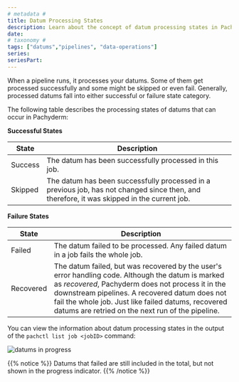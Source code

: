 ```yaml
---
# metadata # 
title: Datum Processing States
description: Learn about the concept of datum processing states in Pachyderm. 
date: 
# taxonomy #
tags: ["datums","pipelines", "data-operations"]
series:
seriesPart:
--- 
```


When a pipeline runs, it processes your datums.
Some of them get processed successfully and some might
be skipped or even fail. Generally, processed datums
fall into either successful or failure state category.

The following table describes the processing states
of datums that can occur in Pachyderm:

**Successful States**

| State      | Description |
| ---------- | ----------- |
| Success    | The datum has been successfully processed in this job. |
| Skipped    | The datum has been successfully processed in a previous job, has not changed since then, and therefore, it was skipped in the current job. |

**Failure States**

| State      | Description |
| ---------- | ----------- |
| Failed     | The datum failed to be processed. Any failed datum in a job fails the whole job. |
| Recovered  | The datum failed, but was recovered by the user's error handling code. Although the datum is marked as *recovered*, Pachyderm does not process it in the downstream pipelines. A recovered datum does not fail the whole job. Just like failed datums, recovered datums are retried on the next run of the pipeline. |

You can view the information about datum processing states in the output of
the `pachctl list job <jobID>` command:

![datums in progress](../../../images/datums_in_progress.png)

{{% notice %}}
Datums that failed are still included in the total, but not shown in the progress indicator.
{{% /notice %}}
